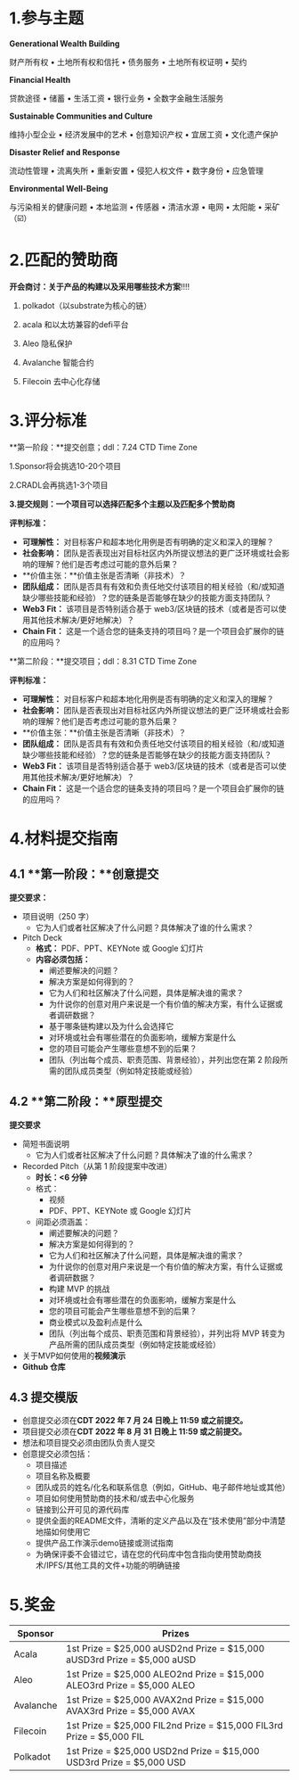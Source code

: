 # 1.参与主题

**Generational Wealth Building**

财产所有权 • 土地所有权和信托 • 债务服务 • 土地所有权证明 • 契约

**Financial Health**

贷款途径 • 储蓄 • 生活工资 • 银行业务 • 全数字金融生活服务

**Sustainable Communities and Culture**

维持小型企业 • 经济发展中的艺术 • 创意知识产权 • 宜居工资 • 文化遗产保护

**Disaster Relief and Response**

流动性管理 • 流离失所 • 重新安置 • 侵犯人权文件 • 数字身份 • 应急管理

**Environmental Well-Being**

与污染相关的健康问题 • 本地监测 • 传感器 • 清洁水源 • 电网 • 太阳能 • 采矿 （☑️）

# 2.匹配的赞助商

**开会商讨：关于产品的构建以及采用哪些技术方案**‼️‼️

1. polkadot（以substrate为核心的链）

2. acala 和以太坊兼容的defi平台

3. Aleo 隐私保护

4. Avalanche 智能合约

5. Filecoin 去中心化存储

# 3.评分标准

**第一阶段：**提交创意；ddl：7.24 CTD Time Zone

1.Sponsor将会挑选10-20个项目

2.CRADL会再挑选1-3个项目

**3.提交规则：一个项目可以选择匹配多个主题以及匹配多个赞助商**

**评判标准：**

- **可理解性：** 对目标客户和超本地化用例是否有明确的定义和深入的理解？
- **社会影响：** 团队是否表现出对目标社区内外所提议想法的更广泛环境或社会影响的理解？他们是否考虑过可能的意外后果？
- **价值主张：**价值主张是否清晰（非技术）？
- **团队组成：** 团队是否具有有效和负责任地交付该项目的相关经验（和/或知道缺少哪些技能和经验）？您的链条是否能够在缺少的技能方面支持团队？
- **Web3 Fit：** 该项目是否特别适合基于 web3/区块链的技术（或者是否可以使用其他技术解决/更好地解决）？
- **Chain Fit：** 这是一个适合您的链条支持的项目吗？是一个项目会扩展你的链的应用吗？

**第二阶段：**提交项目；ddl：8.31 CTD Time Zone

**评判标准：**

- **可理解性：** 对目标客户和超本地化用例是否有明确的定义和深入的理解？
- **社会影响：** 团队是否表现出对目标社区内外所提议想法的更广泛环境或社会影响的理解？他们是否考虑过可能的意外后果？
- **价值主张：**价值主张是否清晰（非技术）？
- **团队组成：** 团队是否具有有效和负责任地交付该项目的相关经验（和/或知道缺少哪些技能和经验）？您的链条是否能够在缺少的技能方面支持团队？
- **Web3 Fit：** 该项目是否特别适合基于 web3/区块链的技术（或者是否可以使用其他技术解决/更好地解决）？
- **Chain Fit：** 这是一个适合您的链条支持的项目吗？是一个项目会扩展你的链的应用吗？

# 4.材料提交指南

## 4.1 **第一阶段：**创意提交

**提交要求：**

- 项目说明（250 字）
  - 它为人们或者社区解决了什么问题？具体解决了谁的什么需求？
- Pitch Deck
  - **格式：** PDF、PPT、KEYNote 或 Google 幻灯片
  - **内容必须包括：**
    - 阐述要解决的问题？
    - 解决方案是如何得到的？
    - 它为人们和社区解决了什么问题，具体是解决谁的需求？
    - 为什说你的创意对用户来说是一个有价值的解决方案，有什么证据或者调研数据？
    - 基于哪条链构建以及为什么会选择它
    - 对环境或社会有哪些潜在的负面影响，缓解方案是什么
    - 您的项目可能会产生哪些意想不到的后果？
    - 团队（列出每个成员、职责范围、背景经验），并列出您在第 2 阶段所需的团队成员类型（例如特定技能或经验）

## 4.2 **第二阶段：**原型提交

**提交要求** 

- 简短书面说明
  - 它为人们或者社区解决了什么问题？具体解决了谁的什么需求？
- Recorded Pitch（从第 1 阶段提案中改进）
  - **时长：<6 分钟**
  - 格式：
    - 视频
    - PDF、PPT、KEYNote 或 Google 幻灯片
  - 间距必须涵盖：
    - 阐述要解决的问题？
    - 解决方案是如何得到的？
    - 它为人们和社区解决了什么问题，具体是解决谁的需求？
    - 为什说你的创意对用户来说是一个有价值的解决方案，有什么证据或者调研数据？
    - 构建 MVP 的挑战
    - 对环境或社会有哪些潜在的负面影响，缓解方案是什么
    - 您的项目可能会产生哪些意想不到的后果？
    - 商业模式以及盈利点是什么
    - 团队（列出每个成员、职责范围和背景经验），并列出将 MVP 转变为产品所需的团队成员类型（例如特定技能或经验）
-  关于MVP如何使用的**视频演示**
- **Github 仓库**

## 4.3 提交模版

- 创意提交必须在**CDT 2022 年 7 月 24 日晚上 11:59 或之前提交。**
- 项目提交必须在**CDT 2022 年 8 月 31 日晚上 11:59 或之前提交。**
- 想法和项目提交必须由团队负责人提交
- 创意提交必须包括：
  - 项目描述
  - 项目名称及概要
  - 团队成员的姓名/化名和联系信息（例如，GitHub、电子邮件地址或其他）
  - 项目如何使用赞助商的技术和/或去中心化服务
  - 链接到公开可见的源代码库
  - 提供全面的README文件，清晰的定义产品以及在“技术使用”部分中清楚地描如何使用它
  - 提供产品工作演示demo链接或测试指南
  - 为确保评委不会错过它，请在您的代码库中包含指向使用赞助商技术/IPFS/其他工具的文件+功能的明确链接

# 5.奖金

| Sponsor   | Prizes                                                       |
| --------- | ------------------------------------------------------------ |
| Acala     | 1st Prize = $25,000 aUSD2nd Prize = $15,000 aUSD3rd Prize = $5,000 aUSD |
| Aleo      | 1st Prize = $25,000 ALEO2nd Prize = $15,000 ALEO3rd Prize = $5,000 ALEO |
| Avalanche | 1st Prize = $25,000 AVAX2nd Prize = $15,000 AVAX3rd Prize = $5,000 AVAX |
| Filecoin  | 1st Prize = $25,000 FIL2nd Prize = $15,000 FIL3rd Prize = $5,000 FIL |
| Polkadot  | 1st Prize = $25,000 USD2nd Prize = $15,000 USD3rd Prize = $5,000 USD |